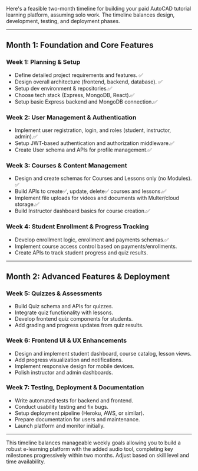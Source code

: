 

Here's a feasible two-month timeline for building your paid AutoCAD tutorial learning platform, assuming solo work. The timeline balances design, development, testing, and deployment phases.

***

## Month 1: Foundation and Core Features

### Week 1: Planning & Setup
- Define detailed project requirements and features. ✅
- Design overall architecture (frontend, backend, database). ✅
- Setup dev environment & repositories.✅
- Choose tech stack (Express, MongoDB, React).✅
- Setup basic Express backend and MongoDB connection.✅

### Week 2: User Management & Authentication
- Implement user registration, login, and roles (student, instructor, admin).✅
- Setup JWT-based authentication and authorization middleware.✅
- Create User schema and APIs for profile management.✅

### Week 3: Courses & Content Management
- Design and create schemas for Courses and Lessons only (no Modules). ✅
- Build APIs to create✅, update, delete✅ courses and lessons.✅
- Implement file uploads for videos and documents with Multer/cloud storage.✅
- Build Instructor dashboard basics for course creation.✅

### Week 4: Student Enrollment & Progress Tracking
- Develop enrollment logic, enrollment and payments schemas.✅
- Implement course access control based on payments/enrollments.
- Create APIs to track student progress and quiz results.

***

## Month 2: Advanced Features & Deployment

### Week 5: Quizzes & Assessments
- Build Quiz schema and APIs for quizzes.
- Integrate quiz functionality with lessons.
- Develop frontend quiz components for students.
- Add grading and progress updates from quiz results.

### Week 6: Frontend UI & UX Enhancements
- Design and implement student dashboard, course catalog, lesson views.
- Add progress visualization and notifications.
- Implement responsive design for mobile devices.
- Polish instructor and admin dashboards.

### Week 7: Testing, Deployment & Documentation
- Write automated tests for backend and frontend.
- Conduct usability testing and fix bugs.
- Setup deployment pipeline (Heroku, AWS, or similar).
- Prepare documentation for users and maintenance.
- Launch platform and monitor initially.

***

This timeline balances manageable weekly goals allowing you to build a robust e-learning platform with the added audio tool, completing key milestones progressively within two months. Adjust based on skill level and time availability.


